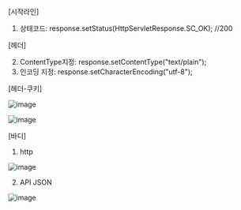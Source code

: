 [시작라인]

1. 상태코드: response.setStatus(HttpServletResponse.SC_OK); //200

[헤더]

2. ContentType지정: response.setContentType("text/plain");
3. 인코딩 지정: response.setCharacterEncoding("utf-8");

[헤더-쿠키]

![image](https://user-images.githubusercontent.com/108928206/183271909-3d6e00dc-13f6-4254-b5a6-42a3df18b6e3.png)

![image](https://user-images.githubusercontent.com/108928206/183271915-a56bd033-a6fe-4792-901c-2d9a4240aea4.png)

[바디]

1) http
  
  ![image](https://user-images.githubusercontent.com/108928206/183271924-75ab85d9-273b-4af0-96db-f95e9196cca7.png)

2)  API JSON

  ![image](https://user-images.githubusercontent.com/108928206/183271934-63a8f9e3-3305-4990-8300-1ec4be981b6f.png)
